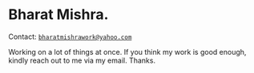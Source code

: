 <!-- # नमस्कार🙏 मैं Bharat Mishra. -->

# Bharat Mishra.

Contact: [`bharatmishrawork@yahoo.com`](mailto:bharatmishrawork@yahoo.com)

Working on a lot of things at once. If you think my work is good enough, kindly reach out to me via my email. Thanks.

<!--
[<img src="https://cdn.svgporn.com/logos/twitter.svg" width="30vw"/>](https://twitter.com/TheBharatMishra/)
[<img src="https://cdn.svgporn.com/logos/linkedin-icon.svg" width="30vw"/>](https://www.linkedin.com/in/thebharatmishra)
[<img src="https://cdn4.iconfinder.com/data/icons/logos-and-brands/512/27_Artstation_logo_logos-512.png" width="30vw"/>](https://thebharatmishra.artstation.com/)
[<img src="https://cdn.svgporn.com/logos/youtube-icon.svg" width="30vw"/>](https://www.youtube.com/@thebharatmishra)
[<img style="filter: invert(48%) sepia(13%) saturate(3200%) hue-rotate(320deg) brightness(95%) contrast(80%);
" src="https://static.itch.io/images/itchio-textless-black.svg" width="30vw"/>](https://bhanudev.itch.io)
[<img src="https://cdn4.iconfinder.com/data/icons/logos-and-brands/512/189_Kaggle_logo_logos-512.png" width="30vw"/>](https://www.kaggle.com/thebharatmishra)
[<img src="https://cdn.worldvectorlogo.com/logos/hackerone.svg" width="15vw"/>](https://bhanudev.itch.io)
[<img src="https://logos.bugcrowdusercontent.com/logos/ef74/d1fa/62a5b64c/3809e0af42850a579f02c3434743e3ca_bugcrowd__1_.png" width="30vw"/>](https://bugcrowd.com/8hanu) -->

<!-- [<img src="https://cdn4.iconfinder.com/data/icons/logos-and-brands/512/189_Kaggle_logo_logos-512.png" width="30vw"/>](https://bhanudev.itch.io) -->

<!--
[![artstation](https://img.shields.io/badge/ArtStation-00162A?style=for-the-badge&logo=ArtStation&logoColor=white)](https://thebharatmishra.artstation.com/)
[![linkedin](https://cdn.svgporn.com/logos/linkedin-icon.svg)](https://www.linkedin.com/in/thebharatmishra)
[![twitter](https://img.shields.io/badge/Twitter-1DA1F2?style=for-the-badge&logo=twitter&logoColor=white)](https://twitter.com/bhanuarchive)
[![youtube](https://cdn.svgporn.com/logos/youtube-icon.svg)](https://www.youtube.com/@thebharatmishra)
[![itch.io](https://img.shields.io/badge/Itch.io-FA5C5C?style=for-the-badge&logo=itchdotio&logoColor=white)](https://bhanudev.itch.io/)
[![kaggle](https://img.shields.io/badge/Kaggle-20BEFF?style=for-the-badge&logo=Kaggle&logoColor=white)](https://www.kaggle.com/thebharatmishra) -->

<!-- ## Skills: -->

<!-- - Data Analysis -->
<!-- - Web Development -->
<!-- - [Web Projects I made.](https://thebharatmishra.github.io/projects/web) -->
<!-- - Mobile Development -->
<!-- - [Mobile applications I developed.](https://thebharatmishra.github.io/projects/mobile) -->
<!-- - 2D/3D Art Creation -->
<!-- - [I host my art stuff in artstation.](https://thebharatmishra.artstation.com/) -->
<!-- - DevOps -->
<!-- ![Bharat's GitHub stats](https://github-readme-stats.vercel.app/api?username=thebharatmishra&show_icons=true&theme=dark) -->
<!--
![Top Langs](https://github-readme-stats.vercel.app/api/top-langs/?username=thebharatmishra&layout=donut&theme=radical) -->

<!-- ## Languages : -->
<!-- ![typescript](https://img.shields.io/badge/TypeScript-3178C6.svg?style=for-the-badge&logo=TypeScript&logoColor=white)
![javascript](https://img.shields.io/badge/JavaScript-F7DF1E.svg?style=for-the-badge&logo=JavaScript&logoColor=black)
![python](https://img.shields.io/badge/Python-3776AB.svg?style=for-the-badge&logo=Python&logoColor=white)
![c](https://img.shields.io/badge/C-A8B9CC.svg?style=for-the-badge&logo=C&logoColor=black)
![c++](https://img.shields.io/badge/C++-00599C.svg?style=for-the-badge&logo=C++&logoColor=white)
![rust](https://img.shields.io/badge/Rust-000000.svg?style=for-the-badge&logo=Rust&logoColor=white) -->
<!--
## Tools & Technologies I know:

### FrontEnd Technologies: -->
<!--
![reactjs](https://img.shields.io/badge/React-61DAFB.svg?style=for-the-badge&logo=React&logoColor=black)
![nextjs](https://img.shields.io/badge/Next.js-000000.svg?style=for-the-badge&logo=nextdotjs&logoColor=white)
![html](https://img.shields.io/badge/HTML5-E34F26.svg?style=for-the-badge&logo=HTML5&logoColor=white)
![css](https://img.shields.io/badge/CSS3-1572B6.svg?style=for-the-badge&logo=CSS3&logoColor=white)
![tailwindcss](https://img.shields.io/badge/Tailwind%20CSS-06B6D4.svg?style=for-the-badge&logo=Tailwind-CSS&logoColor=white)
![vite](https://img.shields.io/badge/Vite-646CFF.svg?style=for-the-badge&logo=Vite&logoColor=white) -->

<!-- - ReactJS
- NextJS
- HTML/CSS
- TailwindCSS
- Vite -->

<!-- ### BackEnd Technologies:

![nodejs](https://img.shields.io/badge/Node.js-339933.svg?style=for-the-badge&logo=nodedotjs&logoColor=white)
![restapi](https://img.shields.io/badge/restapi-009F74?style=for-the-badge&logo=GraphQL&logoColor=white)
![expressjs](https://img.shields.io/badge/Express-000000.svg?style=for-the-badge&logo=Express&logoColor=white)
![graphql](https://img.shields.io/badge/GraphQL-E10098.svg?style=for-the-badge&logo=GraphQL&logoColor=white)
![trpc](https://img.shields.io/badge/tRPC-2596BE.svg?style=for-the-badge&logo=tRPC&logoColor=white) -->

<!--
- Nodejs/ExpressJS
- GraphQL
- RestAPI
- tRPC -->

<!-- ### Databases & ORMs:

![postgresql](https://img.shields.io/badge/PostgreSQL-4169E1.svg?style=for-the-badge&logo=PostgreSQL&logoColor=white)
![mongodb](https://img.shields.io/badge/MongoDB-47A248.svg?style=for-the-badge&logo=MongoDB&logoColor=white)
![mysql](https://img.shields.io/badge/MySQL-4479A1.svg?style=for-the-badge&logo=MySQL&logoColor=white)
![firebase](https://img.shields.io/badge/Firebase-FFCA28.svg?style=for-the-badge&logo=Firebase&logoColor=black)
![typeorm](https://img.shields.io/badge/Typeform-262627.svg?style=for-the-badge&logo=Typeform&logoColor=white)
![prisma](https://img.shields.io/badge/Prisma-2D3748.svg?style=for-the-badge&logo=Prisma&logoColor=white)
![supabase](https://img.shields.io/badge/Supabase-3FCF8E.svg?style=for-the-badge&logo=Supabase&logoColor=white)
![sequelize](https://img.shields.io/badge/Sequelize-52B0E7.svg?style=for-the-badge&logo=Sequelize&logoColor=white)
![redis](https://img.shields.io/badge/Redis-DC382D.svg?style=for-the-badge&logo=Redis&logoColor=white) -->

<!--
- PostgreSQL
- MongoDB
- MySQL- [A CRUD app which uses it in the backend.](https://github.com/TheBharatMishra/cuddly-sniffle.git)
- Firebase Realtime Database / Firestore
- ORM: TypeORM, Prisma, Sequelize -->

<!-- ### Cloud & DevOps -->
<!--
#### Cloud Platforms:

![aws](https://img.shields.io/badge/Amazon%20AWS-232F3E.svg?style=for-the-badge&logo=Amazon-AWS&logoColor=white) -->

<!-- ![azure](https://img.shields.io/badge/Microsoft%20Azure-0078D4.svg?style=for-the-badge&logo=Microsoft-Azure&logoColor=white) -->

<!-- - Amazon Web Services (AWS) -->
<!-- - Microsoft Azure -->
<!--
#### DevOps Tools:

![docker](https://img.shields.io/badge/Docker-2496ED.svg?style=for-the-badge&logo=Docker&logoColor=white)
![kubernetes](https://img.shields.io/badge/Kubernetes-326CE5.svg?style=for-the-badge&logo=Kubernetes&logoColor=white)
![grafana](https://img.shields.io/badge/Grafana-F46800.svg?style=for-the-badge&logo=Grafana&logoColor=white)
![ansible](https://img.shields.io/badge/Ansible-EE0000.svg?style=for-the-badge&logo=Ansible&logoColor=white)
![terraform](https://img.shields.io/badge/Terraform-7B42BC.svg?style=for-the-badge&logo=Terraform&logoColor=white)
![prometheus](https://img.shields.io/badge/Prometheus-E6522C.svg?style=for-the-badge&logo=Prometheus&logoColor=white)
![jenkins](https://img.shields.io/badge/Jenkins-D24939.svg?style=for-the-badge&logo=Jenkins&logoColor=white) -->

<!-- Docker, Kubernetes, Ansible, Jenkins, Prometheus, Grafana, Terraform. -->
<!--
### Others:

![git](https://img.shields.io/badge/Git-F05032.svg?style=for-the-badge&logo=Git&logoColor=white)
![github](https://img.shields.io/badge/GitHub-181717.svg?style=for-the-badge&logo=GitHub&logoColor=white)
[![blender](https://img.shields.io/badge/Blender-F5792A.svg?style=for-the-badge&logo=Blender&logoColor=white)](https://thebharatmishra.artstation.com/)
![](https://img.shields.io/badge/GIMP-5C5543.svg?style=for-the-badge&logo=GIMP&logoColor=white)
![](https://img.shields.io/badge/Inkscape-000000.svg?style=for-the-badge&logo=Inkscape&logoColor=white)
![godot](https://img.shields.io/badge/Godot%20Engine-478CBF.svg?style=for-the-badge&logo=Godot-Engine&logoColor=white)
![kdenlive](https://img.shields.io/badge/Kdenlive-527EB2.svg?style=for-the-badge&logo=Kdenlive&logoColor=white)
![lmms](https://img.shields.io/badge/LMMS-10B146.svg?style=for-the-badge&logo=LMMS&logoColor=white) -->

<!--
- Git / Github - [Here's my profile.](https://github.com/TheBharatMishra/)
- Blender3D - [All the artwork I did is posted here.](https://thebharatmishra.artstation.com/)
- Godot - Game Engine - [Browse the games I made using this software.](https://bhanudev.itch.io/)
- GIMP/Inkscape - [Thumbnails I make using these](https://www.youtube.com/@bhanuarchive)
- LMMS - [Checkout my music stuff. ](https://www.youtube.com/playlist?list=PLxafWB9qtaFQhlo7XpTQviM0l05zyuthM)
- Kdenlive - [Edited videos are here.](https://www.youtube.com/@bhanuarchive) -->
<!--
![TheBharatMishra's Streak](https://github-readme-streak-stats.herokuapp.com/?user=TheBharatMishra&theme=radical&hide_border=true) -->

## <!-- ## Projects -->
